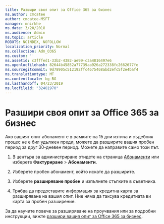 ```yaml
---
title: Разшири своя опит за Office 365 за бизнес
ms.author: cmcatee
author: cmcatee-MSFT
manager: mnirkhe
ms.date: 3/20/2018
ms.audience: Admin
ms.topic: article
ROBOTS: NOINDEX, NOFOLLOW
localization_priority: Normal
ms.collection: Adm_O365
ms.custom: ''
ms.assetid: c3fffed1-33b2-4382-ae99-c3a4816497e6
ms.openlocfilehash: 82644b45852a77739aa926a272338fc2662677fe
ms.sourcegitcommit: 9d78905c512192ffc4675468abd2efc5f2e4baf4
ms.translationtype: MT
ms.contentlocale: bg-BG
ms.lasthandoff: 04/23/2019
ms.locfileid: "32401970"
---
```

# <a name="extend-your-trial-for-office-365-for-business"></a>Разшири своя опит за Office 365 за бизнес

Ако вашият опит абонамент е в рамките на 15 дни изтича и съдебния процес не е бил удължен преди, можете да разширите вашия пробен период за друг 30-дневен период. Можете да направите само този път.
  
1. В центъра за администриране отидете на страница [Абонаменти](https://go.microsoft.com/fwlink/p/?linkid=842054) или изберете **Фактуриране** \> **Абонаменти**.
    
2. Изберете пробен абонамент, който искате да разширите.
    
3. Изберете **разширяване пробен** и изпълнете стъпките в съветника. 
    
4. Трябва да предоставите информация за кредитна карта за разширяване на вашия опит. Ние няма да таксува кредитната ви карта за пробен разширение.
    
За да научите повече за разширяване на проучвания или за подробни инструкции, вижте [разшири вашия опит за Office 365 за бизнес](https://support.office.com/article/75533195-f1f6-4c2c-8ceb-0b5597790d7b).
  

